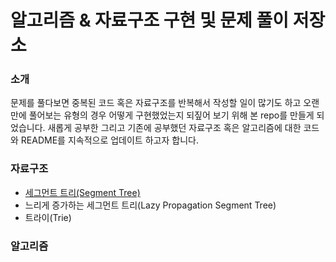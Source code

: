 # 알고리즘 & 자료구조 구현 및 문제 풀이 저장소

### 소개
문제를 풀다보면 중복된 코드 혹은 자료구조를 반복해서 작성할 일이 많기도 하고 오랜만에 풀어보는 유형의 경우 어떻게 구현했었는지 되짚어 보기 위해 본 repo를 만들게 되었습니다.
새롭게 공부한 그리고 기존에 공부했던 자료구조 혹은 알고리즘에 대한 코드와 README를 지속적으로 업데이트 하고자 합니다.

### 자료구조
* [세그먼트 트리(Segment Tree)](https://github.com/powerslam/algorithm/blob/main/data-structure/segtree_recursion.py)
* 느리게 증가하는 세그먼트 트리(Lazy Propagation Segment Tree)
* 트라이(Trie)

### 알고리즘
